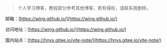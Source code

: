 > 个人学习博客，教程部分参考其他博客，若有侵权，请联系我删除。

邮箱：[https://wing.github.io/](https://wing.github.io/)

访问地址：[https://wing.github.io/](https://wing.github.io/)

国内站点：[https://hnys.gitee.io/vite-note/](https://hnys.gitee.io/vite-note/)
